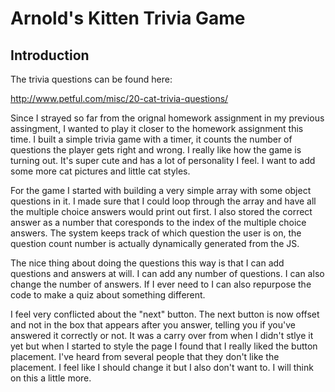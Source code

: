 # Arnold's Kitten Trivia Game
## Introduction

The trivia questions can be found here:

http://www.petful.com/misc/20-cat-trivia-questions/

Since I strayed so far from the orignal homework assignment in my previous assingment, I wanted to play it closer to the homework assignment this time. I built a simple trivia game with a timer, it counts the number of questions the player gets right and wrong. I really like how the game is turning out. It's super cute and has a lot of personality I feel. I want to add some more cat pictures and little cat styles. 

For the game I started with building a very simple array with some object questions in it. I made sure that I could loop through the array and have all the multiple choice answers would print out first. I also stored the correct answer as a number that coresponds to the index of the multiple choice answers. The system keeps track of which question the user is on, the question count number is actually dynamically generated from the JS. 

The nice thing about doing the questions this way is that I can add questions and answers at will. I can add any number of questions. I can also change the number of answers. If I ever need to I can also repurpose the code to make a quiz about something different. 

I feel very conflicted about the "next" button. The next button is now offset and not in the box that appears after you answer, telling you if you've answered it correctly or not. It was a carry over from when I didn't stlye it yet but when I started to style the page I found that I really liked the button placement. I've heard from several people that they don't like the placement. I feel like I should change it but I also don't want to. I will think on this a little more. 

